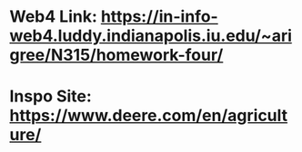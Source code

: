 # Web4 Link: https://in-info-web4.luddy.indianapolis.iu.edu/~arigree/N315/homework-four/
# Inspo Site: https://www.deere.com/en/agriculture/
